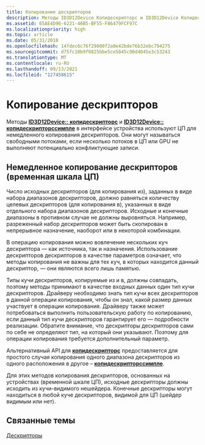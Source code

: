 ```yaml
---
title: Копирование дескрипторов
description: Методы ID3D12Device Копидескрипторс и ID3D12Device Копидескрипторссимпле в интерфейсе устройства используют ЦП для немедленного копирования дескрипторов.
ms.assetid: 65AE4D96-6221-46B5-BF55-F86479FCF97C
ms.localizationpriority: high
ms.topic: article
ms.date: 05/31/2018
ms.openlocfilehash: 14fdec6c76f29800f2a0e42bde76b32ebc794275
ms.sourcegitcommit: d75fc10b9f0825bbe5ce5045c90d4045e3c53243
ms.translationtype: MT
ms.contentlocale: ru-RU
ms.lasthandoff: 09/13/2021
ms.locfileid: "127458615"
---
```

# <a name="copying-descriptors"></a>Копирование дескрипторов

Методы [**ID3D12Device:: копидескрипторс**](/windows/desktop/api/d3d12/nf-d3d12-id3d12device-copydescriptors) и [**ID3D12Device:: копидескрипторссимпле**](/windows/desktop/api/d3d12/nf-d3d12-id3d12device-copydescriptorssimple) в интерфейсе устройства используют ЦП для немедленного копирования дескрипторов. Они могут называться свободными потоками, если несколько потоков в ЦП или GPU не выполняют потенциально конфликтующие записи.

## <a name="copying-descriptors-immediately-cpu-timeline"></a>Немедленное копирование дескрипторов (временная шкала ЦП)

Число исходных дескрипторов (для копирования из), заданных в виде набора диапазонов дескрипторов, должно равняться количеству целевых дескрипторов (для копирования в), указанных в виде отдельного набора диапазонов дескрипторов. Исходные и конечные диапазоны в противном случае не должны выровняться. Например, разреженный набор дескрипторов может быть скопирован в непрерывное назначение, наоборот или в некоторой комбинации.

В операцию копирования можно вовлечение нескольких куч дескриптора — как источника, так и назначения. Использование дескрипторов дескрипторов в качестве параметров означает, что методы копирования не важны для тех куч, в которых находится данный дескриптор, — они являются всего лишь памятью.

Типы кучи дескрипторов, копируемые из и в, должны совпадать, поэтому методы принимают в качестве входных данных один тип кучи дескрипторов. Драйверу необходимо знать тип кучи всех дескрипторов в данной операции копирования, чтобы он знал, какой размер данных участвует в операции копирования. Драйверу также может потребоваться выполнить пользовательскую работу по копированию, если данный тип кучи дескрипторов гарантирует его — подробности реализации. Обратите внимание, что дескрипторы дескрипторов сами по себе не определяют тип, на который они указывают. Поэтому для операции копирования требуется дополнительный параметр.

Альтернативный API для [**копидескрипторс**](/windows/desktop/api/d3d12/nf-d3d12-id3d12device-copydescriptors) предоставляется для простого случая копирования одного диапазона дескрипторов из одного расположения в другое – [**копидескрипторссимпле**](/windows/desktop/api/d3d12/nf-d3d12-id3d12device-copydescriptorssimple).

Для этих методов копирования дескрипторов, основанных на устройствах (временной шкале ЦП), исходные дескрипторы должны исходить из кучи-видимого нешейдера. Конечные дескрипторы могут находиться в любой куче дескрипторов, видимой для ЦП (шейдер видимым или нет).

## <a name="related-topics"></a>Связанные темы

<dl> <dt>

[Дескрипторы](descriptors.md)
</dt> </dl>

 

 




